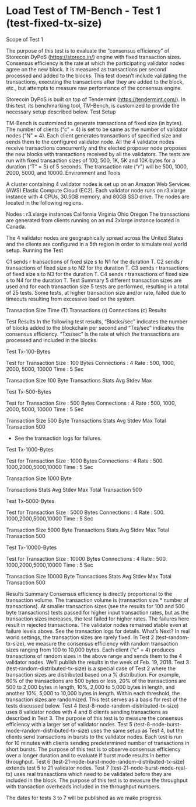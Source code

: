 # Load Test of TM-Bench  - Test 1 (test-fixed-tx-size)

Scope of Test 1 

The purpose of this test is to evaluate the “consensus efficiency” of Storecoin DyPoS (https://storeco.in/) engine with fixed transaction sizes. Consensus efficiency is the rate at which the participating validator nodes agree on the new block. It is measured as transactions per second processed and added to the blocks. This test doesn’t include validating the transactions, executing the transactions after they are added to the block, etc., but attempts to measure raw performance of the consensus engine.
 
Storecoin DyPoS is built on top of Tendermint (https://tendermint.com/). In this test, its benchmarking tool, TM-Bench, is customized to provide the necessary setup described below.
Test Setup 
 
TM-Bench  is customized to generate transactions of fixed size (in bytes). The number of clients (“c” = 4) is set to be same as the number of validator nodes (“N” = 4). Each client generates transactions of specified size and sends them to the configured validator node. All the 4 validator nodes receive transactions concurrently and the elected proposer node proposes the new blocks with transactions received by all the validators.  The tests are run with fixed transaction sizes of 100, 500, 1K, 5K and 10K bytes for a duration (“T” = 5) of 5 seconds. The transaction rate ("r") will be 500, 1000, 2000, 5000, and 10000.
Environment and Tools
 
A cluster containing 4 validator nodes is set up on an Amazon Web Services (AWS) Elastic Compute Cloud (EC2). Each validator node runs on r3.xlarge instance with 4 CPUs, 30.5GB memory, and 80GB SSD drive. The nodes are located in the following regions.
 
Nodes :  r3.xlarge instances
California 
Virginia
Ohio 
Oregon 
The transactions are generated from clients running on an m4.2xlarge instance located in Canada.
 
The 4 validator nodes are geographically spread across the United States and the clients are configured in a 5th region in order to simulate real world setup.
Running the Test

C1 sends r transactions of fixed size s to N1 for the duration T. 
C2 sends r transactions of fixed size s to N2 for the duration T. 
C3 sends r transactions of fixed size s to N3 for the duration T. 
C4 sends r transactions of fixed size s to N4 for the duration T.
Test Summary 
5 different transaction sizes are used and for each transaction size 5 tests are performed, resulting in a total of 25 tests. Some tests, at higher transaction size and/or rate, failed due to timeouts resulting from excessive load on the system.

Transaction Size
Time (T)
Transactions (r)
Connections (c)
Results


Test Results 
In the following test results, “Blocks/sec” indicates the number of blocks added to the blockchain per second and “Txs/sec” indicates the consensus efficiency. “Txs/sec” is the rate at which the transactions are processed and included in the blocks. 

Test Tx-100-Bytes

Test for Transaction Size : 100 Bytes
Connections : 4
Rate : 500, 1000, 2000, 5000, 10000
Time : 5 Sec



Transaction Size 100 Byte
Transactions
Stats
Avg
Stdev
Max



Test Tx-500-Bytes

Test for Transaction Size : 500 Bytes
Connections : 4
Rate : 500, 1000, 2000, 5000, 10000
Time : 5 Sec



Transaction Size 500 Byte
Transactions
Stats
Avg
Stdev
Max
Total Transaction
500


* See the transaction logs for failures.

Test Tx-1000-Bytes

Test for Transaction Size : 1000 Bytes
Connections : 4
Rate : 500. 1000,2000,5000,10000
Time : 5 Sec



Transaction Size 1000 Byte


Transactions
Stats
Avg
Stdev
Max
Total Transaction
500


Test Tx-5000-Bytes

Test for Transaction Size : 5000 Bytes
Connections : 4
Rate : 500. 1000,2000,5000,10000
Time : 5 Sec



Transaction Size 5000 Byte
Transactions
Stats
Avg
Stdev
Max
Total Transaction
500



Test Tx-10000-Bytes

Test for Transaction Size : 10000 Bytes
Connections : 4
Rate : 500. 1000,2000,5000,10000
Time : 5 Sec



Transaction Size 10000 Byte
Transactions
Stats
Avg
Stdev
Max
Total Transaction
500


Results Summary
Consensus efficiency is directly proportional to the transaction volume. The transaction volume is (transaction size * number of transactions). 
At smaller transaction sizes (see the results for 100 and 500 byte transactions) tests passed for higher input transaction rates, but as the transaction sizes increases, the test failed for higher rates. The failures here result in rejected transactions.
The validator nodes remained stable even at failure levels above. See the transaction logs for details.
What’s Next?
In real world settings, the transaction sizes are rarely fixed. In Test 2 (test-random-tx-size), we measure the consensus efficiency with random transaction sizes ranging from 100 to 10,000 bytes. Each client (“c” = 4) produces transactions of random sizes in the above range and sends them to the 4 validator nodes. We’ll publish the results in the week of Feb. 19, 2018.
Test 3 (test-random-distributed-tx-size) is a special case of Test 2 where the transaction sizes are distributed based on a % distribution. For example, 60% of the transactions are 500 bytes or less, 20% of the transactions are 500 to 2,000 bytes in length, 10%, 2,000 to 5,000 bytes in length, and another 10%, 5,000 to 10,000 bytes in length. Within each threshold, the transaction sizes are randomized. This test serves as a basis for rest of the tests discussed below.
Test 4 (test-8-node-random-distributed-tx-size) uses 8 validator nodes with 4 and 8 clients sending transactions as described in Test 3. The purpose of this test is to measure the consensus efficiency with a larger set of validator nodes.
Test 5 (test-8-node-burst-mode-random-distributed-tx-size) uses the same setup as Test 4, but the clients send transactions in bursts to the validator nodes. Each test is run for 10 minutes with clients sending predetermined number of transactions in short bursts. The purpose of this test is to observe consensus efficiency over a longer duration and to evaluate if burst mode results in better throughput.
Test 6 (test-21-node-burst-mode-random-distributed-tx-size) extends test 5 to 21 validator nodes.
Test 7 (test-21-node-burst-mode-real-tx) uses real transactions which need to be validated before they are included in the block. The purpose of this test is to measure the throughput with transaction overheads included in the throughput numbers.

The dates for tests 3 to 7 will be published as we make progress.


